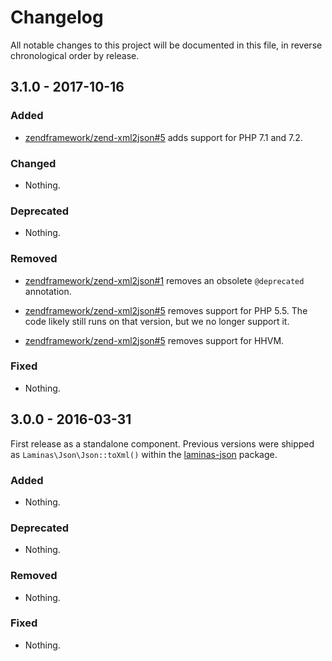 # Changelog

All notable changes to this project will be documented in this file, in reverse chronological order by release.

## 3.1.0 - 2017-10-16

### Added

- [zendframework/zend-xml2json#5](https://github.com/zendframework/zend-xml2json/pull/5) adds support for
  PHP 7.1 and 7.2.

### Changed

- Nothing.

### Deprecated

- Nothing.

### Removed

- [zendframework/zend-xml2json#1](https://github.com/zendframework/zend-xml2json/pull/1) removes an
  obsolete `@deprecated` annotation.

- [zendframework/zend-xml2json#5](https://github.com/zendframework/zend-xml2json/pull/5) removes support
  for PHP 5.5. The code likely still runs on that version, but we no longer
  support it.

- [zendframework/zend-xml2json#5](https://github.com/zendframework/zend-xml2json/pull/5) removes support
  for HHVM.

### Fixed

- Nothing.

## 3.0.0 - 2016-03-31

First release as a standalone component. Previous versions were shipped as
`Laminas\Json\Json::toXml()` within the [laminas-json](https://github.com/laminas/laminas-json)
package.

### Added

- Nothing.

### Deprecated

- Nothing.

### Removed

- Nothing.

### Fixed

- Nothing.
